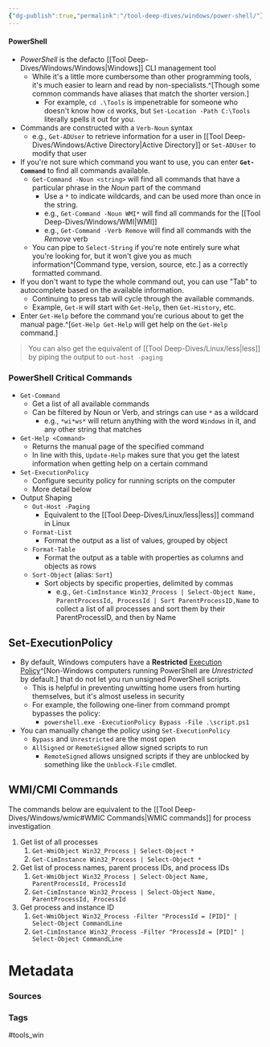 ```yaml
---
{"dg-publish":true,"permalink":"/tool-deep-dives/windows/power-shell/"}
---
```



#### PowerShell
- *PowerShell* is the defacto [[Tool Deep-Dives/Windows/Windows\|Windows]] CLI management tool
	- While it's a little more cumbersome than other programming tools, it's much easier to learn and read by non-specialists.^[Though some common commands have aliases that match the shorter version.]
		- For example, `cd .\Tools` is impenetrable for someone who doesn't know how `cd` works, but `Set-Location -Path C:\Tools` literally spells it out for you.
- Commands are constructed with a `Verb-Noun` syntax
	- e.g., `Get-ADUser` to retrieve information for a user in [[Tool Deep-Dives/Windows/Active Directory\|Active Directory]] or `Set-ADUser` to modify that user
- If you're not sure which command you want to use, you can enter **`Get-Command`** to find all commands available.
	- `Get-Command -Noun <string>` will find all commands that have a particular phrase in the *Noun* part of the command
		- Use a `*` to indicate wildcards, and can be used more than once in the string.
		- e.g., `Get-Command -Noun WMI*` will find all commands for the [[Tool Deep-Dives/Windows/WMI\|WMI]]
		- e.g., `Get-Command -Verb Remove` will find all commands with the *Remove* verb
	- You can pipe to `Select-String` if you're note entirely sure what you're looking for, but it won't give you as much information^[Command type, version, source, etc.] as a correctly formatted command.
- If you don't want to type the whole command out, you can use "Tab" to autocomplete based on the available information.
	- Continuing to press tab will cycle through the available commands.
	- Example, `Get-H` will start with `Get-Help`, then `Get-History`, etc.
- Enter `Get-Help` before the command you're curious about to get the manual page.^[`Get-Help Get-Help` will get help on the `Get-Help` command.]

> You can also get the equivalent of [[Tool Deep-Dives/Linux/less\|less]] by piping the output to `out-host -paging`

### PowerShell Critical Commands
- `Get-Command`
	- Get a list of all available commands
	- Can be filtered by Noun or Verb, and strings can use `*` as a wildcard
		- e.g., `*wi*ws*` will return anything with the word `Windows` in it, and any other string that matches
- `Get-Help <Command>`
	- Returns the manual page of the specified command
	- In line with this, `Update-Help` makes sure that you get the latest information when getting help on a certain command
- `Set-ExecutionPolicy`
	- Configure security policy for running scripts on the computer
	- More detail below
- Output Shaping
	- `Out-Host -Paging`
		- Equivalent to the [[Tool Deep-Dives/Linux/less\|less]] command in Linux
	- `Format-List`
		- Format the output as a list of values, grouped by object
	- `Format-Table`
		- Format the output as a table with properties as columns and objects as rows
	- `Sort-Object` (alias: `Sort`)
		- Sort objects by specific properties, delimited by commas 
			- e.g., `Get-CimInstance Win32_Process | Select-Object Name, ParentProcessId, ProcessId | Sort ParentProcessID,Name` to collect a list of all processes and sort them by their ParentProcessID, and then by Name

## Set-ExecutionPolicy
- By default, Windows computers have a **Restricted** [Execution Policy](https://learn.microsoft.com/en-us/powershell/module/microsoft.powershell.core/about/about_execution_policies?view=powershell-7.4)^[Non-Windows computers running PowerShell are *Unrestricted* by default.] that do not let you run unsigned PowerShell scripts.
	- This is helpful in preventing unwitting home users from hurting themselves, but it's almost useless in security
	- For example, the following one-liner from command prompt bypasses the policy:
		- `powershell.exe -ExecutionPolicy Bypass -File .\script.ps1`
- You can manually change the policy using `Set-ExecutionPolicy`
	- `Bypass` and `Unrestricted` are the most open
	- `AllSigned` or `RemoteSigned` allow signed scripts to run
		- `RemoteSigned` allows unsigned scripts if they are unblocked by something like the `Unblock-File` cmdlet.

## WMI/CMI Commands
The commands below are equivalent to the [[Tool Deep-Dives/Windows/wmic#WMIC Commands\|WMIC commands]] for process investigation
1. Get list of all processes
	1. `Get-WmiObject Win32_Process | Select-Object *`
	2. `Get-CimInstance Win32_Process | Select-Object *`
2. Get list of process names, parent process IDs, and process IDs
	1. `Get-WmiObject Win32_Process | Select-Object Name, ParentProcessId, ProcessId`
	2. `Get-CimInstance Win32_Process | Select-Object Name, ParentProcessId, ProcessId`
3. Get process and instance ID
	1. `Get-WmiObject Win32_Process -Filter "ProcessId = [PID]" | Select-Object CommandLine`
	2. `Get-CimInstance Win32_Process -Filter "ProcessId = [PID]" | Select-Object CommandLine`



# Metadata

### Sources


### Tags
#tools_win 


